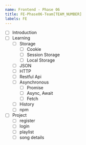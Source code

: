 ```yaml
---
name: Frontend - Phase 06
title: FE-Phase06-Team[TEAM_NUMBER]
labels: FE
---
```


-   [ ] Introduction
-   [ ] Learning
    -   [ ] Storage
        -   [ ] Cookie
        -   [ ] Session Storage
        -   [ ] Local Storage
    -   [ ] JSON
    -   [ ] HTTP
    -   [ ] Restful Api
    -   [ ] Asynchronous
        -   [ ] Promise
        -   [ ] Async, Await
        -   [ ] Fetch
    -   [ ] History
    -   [ ] npm
-   [ ] Project
    -   [ ] register
    -   [ ] login
    -   [ ] playlist
    -   [ ] song details
